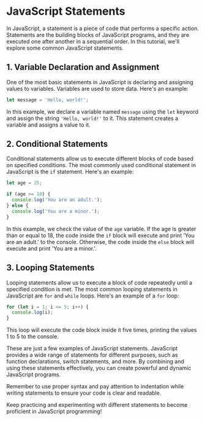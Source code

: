 # JavaScript Statements

In JavaScript, a statement is a piece of code that performs a specific action. Statements are the building blocks of JavaScript programs, and they are executed one after another in a sequential order. In this tutorial, we'll explore some common JavaScript statements.

## 1. Variable Declaration and Assignment

One of the most basic statements in JavaScript is declaring and assigning values to variables. Variables are used to store data. Here's an example:

```javascript
let message = 'Hello, world!';
```

In this example, we declare a variable named `message` using the `let` keyword and assign the string `'Hello, world!'` to it. This statement creates a variable and assigns a value to it.

## 2. Conditional Statements

Conditional statements allow us to execute different blocks of code based on specified conditions. The most commonly used conditional statement in JavaScript is the `if` statement. Here's an example:

```javascript
let age = 25;

if (age >= 18) {
  console.log('You are an adult.');
} else {
  console.log('You are a minor.');
}
```

In this example, we check the value of the `age` variable. If the age is greater than or equal to 18, the code inside the `if` block will execute and print 'You are an adult.' to the console. Otherwise, the code inside the `else` block will execute and print 'You are a minor.'.

## 3. Looping Statements

Looping statements allow us to execute a block of code repeatedly until a specified condition is met. The most common looping statements in JavaScript are `for` and `while` loops. Here's an example of a `for` loop:

```javascript
for (let i = 1; i <= 5; i++) {
  console.log(i);
}
```

This loop will execute the code block inside it five times, printing the values 1 to 5 to the console.

These are just a few examples of JavaScript statements. JavaScript provides a wide range of statements for different purposes, such as function declarations, switch statements, and more. By combining and using these statements effectively, you can create powerful and dynamic JavaScript programs.

Remember to use proper syntax and pay attention to indentation while writing statements to ensure your code is clear and readable.

Keep practicing and experimenting with different statements to become proficient in JavaScript programming!
